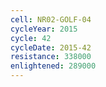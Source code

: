 ```yaml
---
cell: NR02-GOLF-04
cycleYear: 2015
cycle: 42
cycleDate: 2015-42
resistance: 338000
enlightened: 289000 
---
```

      